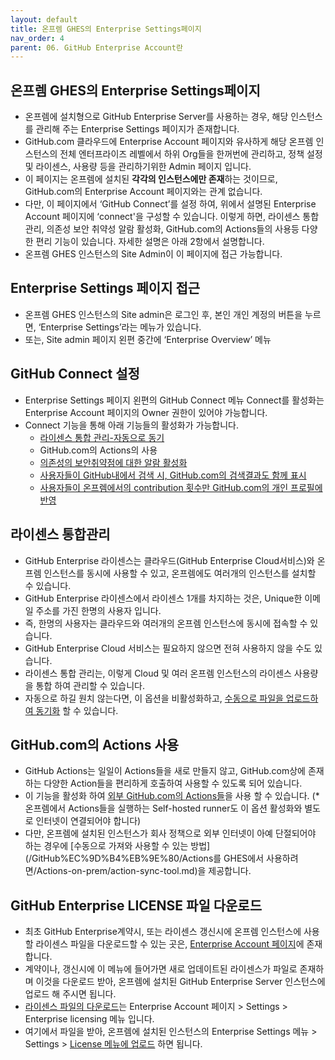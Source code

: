 ```yaml
---
layout: default
title: 온프렘 GHES의 Enterprise Settings페이지
nav_order: 4
parent: 06. GitHub Enterprise Account란
---
```


## 온프렘 GHES의 Enterprise Settings페이지
  - 온프렘에 설치형으로 GitHub Enterprise Server를 사용하는 경우, 해당 인스턴스를 관리해 주는 Enterprise Settings 페이지가 존재합니다.
  - GitHub.com 클라우드에 Enterprise Account 페이지와 유사하게 해당 온프렘 인스턴스의 전체 엔터프라이즈 레벨에서 하위 Org들을 한꺼번에 관리하고, 정책 설정 및 라이센스, 사용량 등을 관리하기위한 Admin 페이지 입니다. 
  - 이 페이지는 온프렘에 설치된 **각각의 인스턴스에만 존재**하는 것이므로, GitHub.com의 Enterprise Account 페이지와는 관계 없습니다.
  - 다만, 이 페이지에서 ‘GitHub Connect’를 설정 하여, 위에서 설명된 Enterprise Account 페이지에 ‘connect'을 구성할 수 있습니다. 이렇게 하면, 라이센스 통합관리, 의존성 보안 취약성 알람 활성화, GitHub.com의 Actions들의 사용등 다양한 편리 기능이 있습니다. 자세한 설명은 아래 2항에서 설명합니다.
  - 온프렘 GHES 인스턴스의 Site Admin이 이 페이지에 접근 가능합니다.

## Enterprise Settings 페이지 접근
  - 온프렘 GHES 인스턴스의 Site admin은 로그인 후, 본인 개인 계정의 버튼을 누르면, ‘Enterprise Settings’라는 메뉴가 있습니다.
  - 또는, Site admin 페이지 왼편 중간에 ‘Enterprise Overview’ 메뉴

## GitHub Connect 설정
  - Enterprise Settings 페이지 왼편의 GitHub Connect 메뉴 Connect를 활성화는 Enterprise Account 페이지의 Owner 권한이 있어야 가능합니다.
  - Connect 기능을 통해 아래 기능들의 활성화가 가능합니다.
     - [라이센스 통합 관리-자동으로 동기](https://docs.github.com/en/enterprise-server@latest/admin/configuration/managing-connections-between-your-enterprise-accounts/enabling-automatic-user-license-sync-between-github-enterprise-server-and-github-enterprise-cloud)
     - GitHub.com의 Actions의 사용
     - [의존성의 보안취약점에 대한 알람 활성화](https://docs.github.com/en/enterprise-server@latest/admin/configuration/managing-connections-between-your-enterprise-accounts/enabling-the-dependency-graph-and-dependabot-alerts-on-your-enterprise-account)
     - [사용자들이 GitHub내에서 검색 시, GitHub.com의 검색결과도 함께 표시](https://docs.github.com/en/enterprise-server@latest/admin/configuration/managing-connections-between-your-enterprise-accounts/enabling-unified-search-between-your-enterprise-account-and-githubcom)
     - [사용자들이 온프렘에서의 contribution 횟수만 GitHub.com의 개인 프로필에 반영](https://docs.github.com/en/enterprise-server@latest/admin/configuration/managing-connections-between-your-enterprise-accounts/enabling-unified-contributions-between-your-enterprise-account-and-githubcom)

## 라이센스 통합관리
  - GitHub Enterprise 라이센스는 클라우드(GitHub Enterprise Cloud서비스)와 온프렘 인스턴스를 동시에 사용할 수 있고, 온프렘에도 여러개의 인스턴스를 설치할 수 있습니다.
  - GitHub Enterprise 라이센스에서 라이센스 1개를 차지하는 것은, Unique한 이메일 주소를 가진 한명의 사용자 입니다.
  - 즉, 한명의 사용자는 클라우드와 여러개의 온프렘 인스턴스에 동시에 접속할 수 있습니다.
  - GitHub Enterprise Cloud 서비스는 필요하지 않으면 전혀 사용하지 않을 수도 있습니다.
  - 라이센스 통합 관리는, 이렇게 Cloud 및 여러 온프렘 인스턴스의 라이센스 사용량을 통합 하여 관리할 수 있습니다.
  - 자동으로 하길 원치 않는다면, 이 옵션을 비활성화하고, [수동으로 파일을 업로드하여 동기화](https://docs.github.com/en/enterprise-server@latest/billing/managing-your-license-for-github-enterprise/syncing-license-usage-between-github-enterprise-server-and-github-enterprise-cloud#manually-syncing-license-usage) 할 수 있습니다.

## GitHub.com의 Actions 사용
  - GitHub Actions는 일일이 Actions들을 새로 만들지 않고, GitHub.com상에 존재하는 다양한 Action들을 편리하게 호출하여 사용할 수 있도록 되어 있습니다.
  - 이 기능을 활성화 하여 [외부 GitHub.com의 Actions들](https://github.com/marketplace?category=&query=&type=actions&verification=)을 사용 할 수 있습니다. (*온프렘에서 Actions들을 실행하는 Self-hosted runner도 이 옵션 활성화와 별도로 인터넷이 연결되어야 합니다)
  - 다만, 온프렘에 설치된 인스턴스가 회사 정책으로 외부 인터넷이 아예 단절되어야 하는 경우에 [수동으로 가져와 사용할 수 있는 방법](/GitHub%EC%9D%B4%EB%9E%80/Actions를 GHES에서 사용하려면/Actions-on-prem/action-sync-tool.md)을 제공합니다.

## GitHub Enterprise LICENSE 파일 다운로드
  - 최초 GitHub Enterprise계약시, 또는 라이센스 갱신시에 온프렘 인스턴스에 사용할 라이센스 파일을 다운로드할 수 있는 곳은, [Enterprise Account 페이지](/Enterprise_account/Enterprise_account.html)에 존재합니다.
  - 계약이나, 갱신시에 이 메뉴에 들어가면 새로 업데이트된 라이센스가 파일로 존재하며 이것을 다운로드 받아, 온프렘에 설치된 GitHub Enterprise Server 인스턴스에 업로드 해 주시면 됩니다.
  - [라이센스 파일의 다운로드](https://docs.github.com/en/enterprise-server@latest/billing/managing-your-license-for-github-enterprise/downloading-your-license-for-github-enterprise)는 Enterprise Account 페이지 > Settings > Enterprise licensing 메뉴 입니다.
  - 여기에서 파일을 받아, 온프렘에 설치된 인스턴스의 Enterprise Settings 메뉴 > Settings > [License 메뉴에 업로드](https://docs.github.com/en/enterprise-server@latest/billing/managing-your-license-for-github-enterprise/uploading-a-new-license-to-github-enterprise-server) 하면 됩니다.